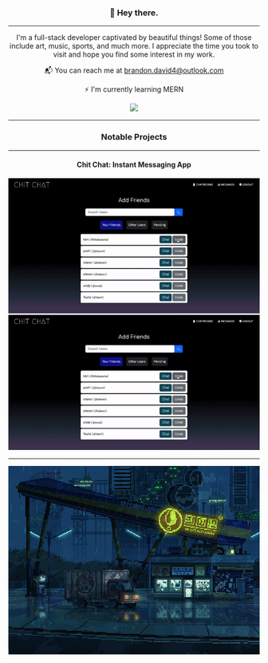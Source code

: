<h3 align="center">👻  Hey there.</h3>

---

<p align="center">I'm a full-stack developer captivated by beautiful things! Some of those include art, music, sports, and much more. I appreciate the time you took to visit and hope you find some interest in my work.</p>

<div align="center">
  <p>📬 You can reach me at <a href="brandon.david4@outlook.com">brandon.david4@outlook.com</a></p>
  <p>⚡ I'm currently learning MERN</p>
  <img src="https://github-readme-streak-stats.herokuapp.com/?user=brandontaylor156&theme=monokai&hide_border=false" />
</div>

---

<h3 align="center">Notable Projects</h3>

---

<div align="center">
  <h4>Chit Chat: Instant Messaging App</h4>
  <img src="chitchat-dms.gif"/>
  <img src="chitchat-dms.gif"/>
</div>

---

<div align="center">
  <img src="courierdribblerbottom.gif"/>
</div>


